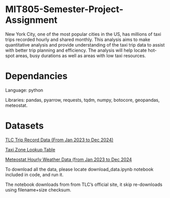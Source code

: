 # MIT805-Semester-Project-Assignment
New York City, one of the most popular cities in the US, has millions of taxi trips recorded hourly and shared monthly. This analysis aims to make quantitative analysis and provide understanding of the taxi trip data to assist with better trip planning and efficiency. The analysis will help locate hot-spot areas, busy durations as well as areas with low taxi resources.

# Dependancies
Language: python

Libraries: pandas, pyarrow, requests, tqdm, numpy, botocore, geopandas, meteostat.


# Datasets

[TLC Trip Record Data (From Jan 2023 to Dec 2024)](https://www.nyc.gov/site/tlc/about/tlc-trip-record-data.page)

[Taxi Zone Lookup Table ](https://d37ci6vzurychx.cloudfront.net/misc/taxi_zone_lookup.csv)

[Meteostat Hourly Weather Data (from Jan 2023 to Dec 2024](https://dev.meteostat.net/python/hourly.html#example)



To download all the data, please locate download_data.ipynb notebook included in code, and run it.

The notebook downloads from from TLC’s official site,  it skip re-downloads using filename+size checksum. 


